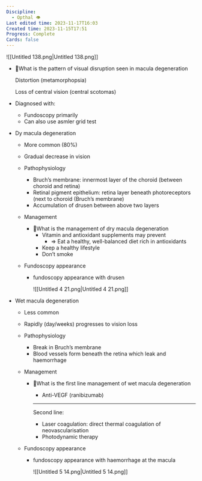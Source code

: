 ```yaml
---
Discipline:
  - Opthal 👁
Last edited time: 2023-11-17T16:03
Created time: 2023-11-15T17:51
Progress: Complete
Cards: false
---
```

![[Untitled 138.png|Untitled 138.png]]
- 🍒What is the pattern of visual disruption seen in macula degeneration
    
    Distortion (metamorphopsia)
    
    Loss of central vision (central scotomas)
    
- Diagnosed with:
    - Fundoscopy primarily
    - Can also use asmler grid test
- Dy macula degeneration
    
    - More common (80%)
    - Gradual decrease in vision
    
    - Pathophysiology
        - Bruch’s membrane: innermost layer of the choroid (between choroid and retina)
        - Retinal pigment epithelium: retina layer beneath photoreceptors (next to choroid (Bruch’s membrane)
        - Accumulation of drusen between above two layers
    
    - Management
        - 🍒What is the management of dry macula degeneration
            - Vitamin and antioxidant supplements may prevent
                - ⇒ Eat a healthy, well-balanced diet rich in antioxidants
            - Keep a healthy lifestyle
            - Don’t smoke
    - Fundoscopy appearance
        
        - fundoscopy appearance with drusen
            
            ![[Untitled 4 21.png|Untitled 4 21.png]]
            
        
- Wet macula degeneration
    - Less common
    - Rapidly (day/weeks) progresses to vision loss
    - Pathophysiology
        - Break in Bruch’s membrane
        - Blood vessels form beneath the retina which leak and haemorrhage
    - Management
        - 🍒What is the first line management of wet macula degeneration
            
            - Anti-VEGF (ranibizumab)
            
            ---
            
            Second line:
            
            - Laser coagulation: direct thermal coagulation of neovascularisation
            - Photodynamic therapy
    - Fundoscopy appearance
        
        - fundoscopy appearance with haemorrhage at the macula
            
            ![[Untitled 5 14.png|Untitled 5 14.png]]